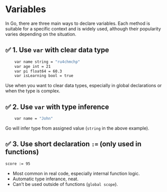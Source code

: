 # Variables

In Go, there are three main ways to declare variables. Each method is suitable for a specific context and is widely used, although their popularity varies depending on the situation.

## ✅ 1. Use `var` with clear data type

```bash
    var name string = "ru4chmchp"
    var age int = 21
    var pi float64 = 60.3
    var isLearning bool = true
```

Use when you want to clear data types, especially in global declarations or when the type is complex.

## ✅ 2. Use `var` with type inference

```bash
    var name = "John"
```

Go will infer type from assigned value (`string` in the above example).

## ✅ 3. Use short declaration `:=` (only used in functions)

```bash
score := 95
```

+ Most common in real code, especially internal function logic.
+ Automatic type inferance, neat.
+ Can't be used outside of functions (`global scope`).